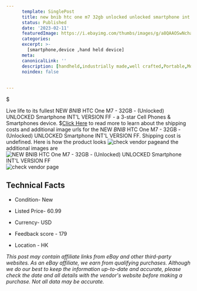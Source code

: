 ```yaml
---
      template: SinglePost
      title: new bnib htc one m7 32gb unlocked unlocked smartphone int l version ff
      status: Published
      date: '2023-02-11'
      featuredImage: https://i.ebayimg.com/thumbs/images/g/a8QAAOSwNchaSiu6/s-l225.jpg
      categories: 
      excerpt: >-
        [smartphone,device ,hand held device]
      meta:
      canonicalLink: ''
      description: [handheld,industrially made,well crafted,Portable,Mobile,Compact,Convenient,Lightweight,Maneuverable,Man-portable,Miniature,Carriable,Hand-held,Light,Holdable,Transportable,Mobile device,Pocket-sized,On-the-go,Wireless,Cordless,Compact size,Convenient size, smartphone,device ,hand held device]
      noindex: false
      
        
---
```

$

Live life to its fullest NEW *BNIB*  HTC One M7 - 32GB - (Unlocked) UNLOCKED Smartphone INT'L VERSION FF - a 3-star Cell Phones & Smartphones device.
$[Click Here](https://www.ebay.com/itm/364000707548?hash=item54c02203dc%3Ag%3Aa8QAAOSwNchaSiu6&mkevt=1&mkcid=1&mkrid=711-53200-19255-0&campid=%253CePNCampaignId%253E&customid=%253CreferenceId%253E&toolid=10049) to read more to learn about the shipping costs and additional image urls for the NEW *BNIB*  HTC One M7 - 32GB - (Unlocked) UNLOCKED Smartphone INT'L VERSION FF. Shipping cost is undefined. Here is how the product looks ![check vendor page](https://i.ebayimg.com/thumbs/images/g/a8QAAOSwNchaSiu6/s-l225.jpg)and the additional images are![NEW *BNIB*  HTC One M7 - 32GB - (Unlocked) UNLOCKED Smartphone INT'L VERSION FF](https://i.ebayimg.com/images/g/a8QAAOSwNchaSiu6/s-l640.jpg)![check vendor page](https://origin-galleryplus.ebayimg.com/ws/web/364000707548_2_0_1/225x225.jpg)



 ## Technical Facts 



     
      

 - Condition- New 


      

 - Listed Price- 60.99 


      

 - Currency- USD 


      

 - Feedback score - 179 


      

 - Location - HK 


      
      

 *_This post may contain affiliate links from eBay and other third-party websites. As an eBay affiliate, we earn from qualifying purchases. Although we do our best to keep the information up-to-date and accurate, please check the date and all details with the vendor's website before making a purchase. Not all data may be accurate._*






